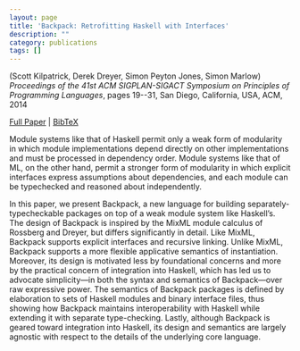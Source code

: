 ```yaml
---
layout: page
title: 'Backpack: Retrofitting Haskell with Interfaces'
description: ""
category: publications
tags: []
---
```

(Scott Kilpatrick, Derek Dreyer, Simon Peyton Jones, Simon Marlow) *Proceedings of the 41st ACM SIGPLAN-SIGACT Symposium on Principles of Programming Languages*, pages 19--31, San Diego, California, USA, ACM, 2014

<a href="http://simonmar.github.io/bib/papers/backpack-paper.pdf">Full Paper</a> | <a href="backpack-2014.bib">BibTeX</a>

Module systems like that of Haskell permit only a weak form of modularity in which module implementations depend directly on other implementations and must be processed in dependency order. Module systems like that of ML, on the other hand, permit a stronger form of modularity in which explicit interfaces express assumptions about dependencies, and each module can be typechecked and reasoned about independently.

In this paper, we present Backpack, a new language for building separately-typecheckable packages on top of a weak module system like Haskell’s. The design of Backpack is inspired by the MixML module calculus of Rossberg and Dreyer, but differs significantly in detail. Like MixML, Backpack supports explicit interfaces and recursive linking. Unlike MixML, Backpack supports a more flexible applicative semantics of instantiation. Moreover, its design is motivated less by foundational concerns and more by the practical concern of integration into Haskell, which has led us to advocate simplicity—in both the syntax and semantics of Backpack—over raw expressive power. The semantics of Backpack packages is defined by elaboration to sets of Haskell modules and binary interface files, thus showing how Backpack maintains interoperability with Haskell while extending it with separate type-checking. Lastly, although Backpack is geared toward integration into Haskell, its design and semantics are largely agnostic with respect to the details of the underlying core language.
